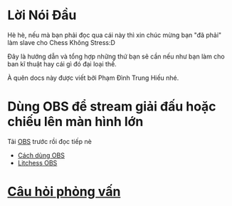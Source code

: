 # Lời Nói Đầu

Hè hè, nếu mà bạn phải đọc qua cái này thì xin chúc mừng bạn "đã phải" làm slave cho Chess Không Stress:D

Đây là hướng dẫn và tổng hợp những thứ bạn sẽ cần nếu như bạn làm cho ban kĩ thuật hay cái gì đó đại loại thế.

À quên docs này được viết bởi Phạm Đình Trung Hiếu nhé.

# Dùng OBS để stream giải đấu hoặc chiếu lên màn hình lớn

Tải [OBS](https://obsproject.com/) trước rồi đọc tiếp nè

* [Cách dùng OBS](./OBS/obscoban.md)
* [Litchess OBS](https://github.com/hieupham1103/OBS-lichess-stream)

# [Câu hỏi phỏng vấn](./cauhoiphongvan.md)